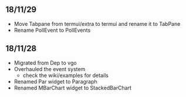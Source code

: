 ## 18/11/29

- Move Tabpane from termui/extra to termui and rename it to TabPane
- Rename PollEvent to PollEvents

## 18/11/28

- Migrated from Dep to vgo
- Overhauled the event system
  - check the wiki/examples for details
- Renamed Par widget to Paragraph
- Renamed MBarChart widget to StackedBarChart
